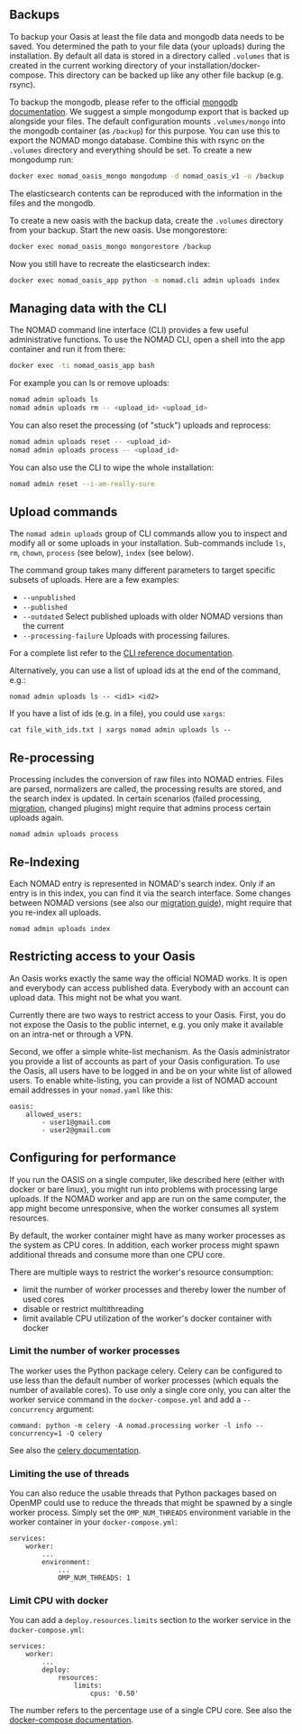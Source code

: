 ## Backups

To backup your Oasis at least the file data and mongodb data needs to be saved. You determined the path to your file data (your uploads) during the installation. By
default all data is stored in a directory called `.volumes` that is created in the
current working directory of your installation/docker-compose. This directory can be backed up like any other file backup (e.g. rsync).

To backup the mongodb, please refer to the official [mongodb documentation](https://docs.mongodb.com/manual/core/backups/). We suggest a simple mongodump export that is backed up alongside your files. The default configuration mounts `.volumes/mongo` into the mongodb container (as `/backup`) for this purpose. You can use this to export the NOMAD mongo database. Combine this with rsync on the `.volumes` directory and everything should be set. To create a new mongodump run:

```sh
docker exec nomad_oasis_mongo mongodump -d nomad_oasis_v1 -o /backup
```

The elasticsearch contents can be reproduced with the information in the files and the mongodb.

To create a new oasis with the backup data, create the `.volumes` directory from your backup. Start the new oasis. Use mongorestore:

```sh
docker exec nomad_oasis_mongo mongorestore /backup
```

Now you still have to recreate the elasticsearch index:
```sh
docker exec nomad_oasis_app python -m nomad.cli admin uploads index
```

## Managing data with the CLI

The NOMAD command line interface (CLI) provides a few useful administrative functions. To use the NOMAD CLI, open a shell into the app container and run it from there:

```sh
docker exec -ti nomad_oasis_app bash
```

For example you can ls or remove uploads:
```sh
nomad admin uploads ls
nomad admin uploads rm -- <upload_id> <upload_id>
```

You can also reset the processing (of "stuck") uploads and reprocess:
```sh
nomad admin uploads reset -- <upload_id>
nomad admin uploads process -- <upload_id>
```

You can also use the CLI to wipe the whole installation:
```sh
nomad admin reset --i-am-really-sure
```

## Upload commands

The `nomad admin uploads` group of CLI commands allow you to inspect and modify
all or some uploads in your installation. Sub-commands include `ls`, `rm`,
`chown`, `process` (see below), `index` (see below).

The command group takes many different parameters to target specific subsets of uploads.
Here are a few examples:

- `--unpublished`
- `--published`
- `--outdated` Select published uploads with older NOMAD versions than the current
- `--processing-failure` Uploads with processing failures.

For a complete list refer to the [CLI reference documentation](../reference/cli.md#nomad-admin-uploads).

Alternatively, you can use a list of upload ids at the end of the command, e.g.:

```
nomad admin uploads ls -- <id1> <id2>
```

If you have a list of ids (e.g. in a file), you could use `xargs`:

```
cat file_with_ids.txt | xargs nomad admin uploads ls --
```

## Re-processing

Processing includes the conversion of raw files into NOMAD entries. Files are parsed,
normalizers are called, the processing results are stored, and the search index
is updated. In certain scenarios (failed processing, [migration](migrate.md#migration-steps),
changed plugins) might require that admins process certain uploads again.

```
nomad admin uploads process
```

## Re-Indexing

Each NOMAD entry is represented in NOMAD's search index. Only if an entry is in this
index, you can find it via the search interface. Some changes between NOMAD versions
(see also our [migration guide](migrate.md#migration-steps)), might require that
you re-index all uploads.

```
nomad admin uploads index
```

## Restricting access to your Oasis

An Oasis works exactly the same way the official NOMAD works. It is open and everybody
can access published data. Everybody with an account can upload data. This might not be
what you want.

Currently there are two ways to restrict access to your Oasis. First, you do not
expose the Oasis to the public internet, e.g. you only make it available on an intra-net or
through a VPN.

Second, we offer a simple white-list mechanism. As the Oasis administrator you provide a
list of accounts as part of your Oasis configuration. To use the Oasis, all users have to
be logged in and be on your white list of allowed users. To enable white-listing, you
can provide a list of NOMAD account email addresses in your `nomad.yaml` like this:

```
oasis:
    allowed_users:
        - user1@gmail.com
        - user2@gmail.com
```

## Configuring for performance

If you run the OASIS on a single computer, like described here (either with docker or bare
linux), you might run into problems with processing large uploads. If the NOMAD worker
and app are run on the same computer, the app might become unresponsive, when the worker
consumes all system resources.

By default, the worker container might have as many worker processes as the system as CPU cores.
In addition, each worker process might spawn additional threads and consume
more than one CPU core.

There are multiple ways to restrict the worker's resource consumption:

- limit the number of worker processes and thereby lower the number of used cores
- disable or restrict multithreading
- limit available CPU utilization of the worker's docker container with docker

### Limit the number of worker processes

The worker uses the Python package celery. Celery can be configured to use less than the
default number of worker processes (which equals the number of available cores). To use only
a single core only, you can alter the worker service command in the `docker-compose.yml` and
add a `--concurrency` argument:

```
command: python -m celery -A nomad.processing worker -l info --concurrency=1 -Q celery
```

See also the [celery documentation](https://docs.celeryproject.org/en/stable/userguide/workers.html#id1).

### Limiting the use of threads

You can also reduce the usable threads that Python packages based on OpenMP could use to
reduce the threads that might be spawned by a single worker process. Simply set the `OMP_NUM_THREADS`
environment variable in the worker container in your `docker-compose.yml`:

```
services:
    worker:
        ...
        environment:
            ...
            OMP_NUM_THREADS: 1
```

### Limit CPU with docker

You can add a `deploy.resources.limits` section to the worker service in the `docker-compose.yml`:

```
services:
    worker:
        ...
        deploy:
            resources:
                limits:
                    cpus: '0.50'
```

The number refers to the percentage use of a single CPU core.
See also the [docker-compose documentation](https://docs.docker.com/compose/compose-file/compose-file-v3/#resources).

